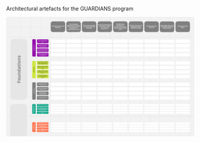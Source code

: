 Architectural artefacts for the GUARDIANS program

[![alignments board](alignments_board.png 'Alignments board')](https://miro.com/app/board/uXjVKqIp744=/)

